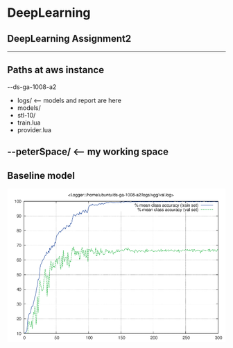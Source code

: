 # DeepLearning
## DeepLearning Assignment2
---
## Paths at aws instance
--ds-ga-1008-a2
  * logs/ <-- models and report are here
  * models/
  * stl-10/
  * train.lua
  * provider.lua

--peterSpace/ <-- my working space
---
## Baseline model
![alt text](./fig/val.png)

